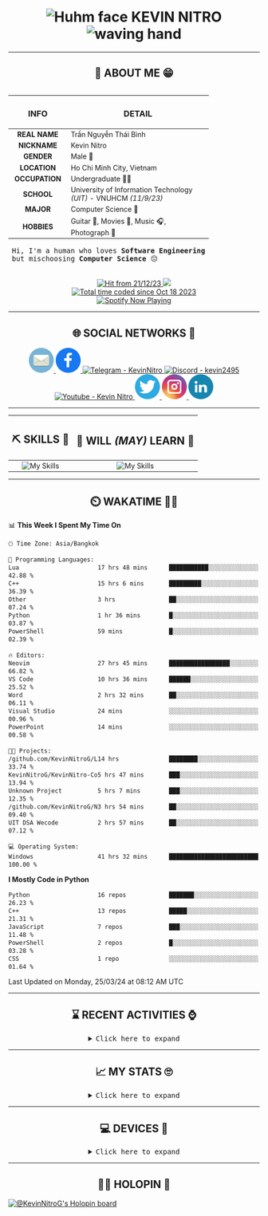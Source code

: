 <h1 align="center">
	<img src="https://i.giphy.com/CaiVJuZGvR8HK.webp" alt="Huhm face" width="25px" height="25px">
	KEVIN NITRO
	<img src="https://media.tenor.com/SNL9_xhZl9oAAAAi/waving-hand-joypixels.gif" alt="waving hand" width="30px" height="30px">
</h1>

<hr>

<!-- ABOUT ME SECTION -->

<h2 align="center"> 💬 ABOUT ME 😁</h2>

<table align="left">
	<thead>
		<tr>
			<th align="center"><h3><strong>INFO</strong></h3></th>
			<th align="center"><h3><strong>DETAIL</strong></h3></th>
		</tr>
	</thead>
	<tbody>
		<tr>
			<td align="center"><strong>REAL NAME</strong></td>
			<td>Trần Nguyễn Thái Bình</td>
		</tr>
		<tr>
			<td align="center"><strong>NICKNAME</strong></td>
			<td>Kevin Nitro</td>
		</tr>
		<tr>
			<td align="center"><strong>GENDER</strong></td>
			<td>Male 👨</td>
		</tr>
		<tr>
			<td align="center"><strong>LOCATION</strong></td>
			<td>Ho Chi Minh City, Vietnam</td>
		</tr>
		<tr>
			<td align="center"><strong>OCCUPATION</strong></td>
			<td>Undergraduate 👨‍🎓</td>
		</tr>
		<tr>
			<td align="center"><strong>SCHOOL</strong></td>
			<td>University of Information Technology<br><em>(UIT)</em> - VNUHCM <em>(11/9/23)</em></td>
		</tr>
		<tr>
			<td align="center"><strong>MAJOR</strong></td>
			<td>Computer Science 🔬</td>
		</tr>
		<tr>
			<td align="center"><strong>HOBBIES</strong></td>
			<td>Guitar 🎸, Movies 🍿, Music 🎧,<br>Photograph 📸</td>
		</tr>
	</tbody>
	<tfoot>
		<tr>
			<td colspan="2">
				<pre>Hi, I'm a human who loves <strong>Software Engineering</strong><br>but mischoosing <strong>Computer Science</strong> 😔</pre>
			</td>
		</tr>
	</tfoot>
</table>

<div align="right">
	<div align="center">
		<a href="https://github.com/KevinNitroG">
			<img src="https://komarev.com/ghpvc/?username=KevinNitroG&color=82A0D8&style=for-the-badge&label=hit" alt="Hit from 21/12/23">
		</a>
		<a href="https://github.com/KevinNitroG">
			<img src="https://img.shields.io/badge/website-ECEE81?style=for-the-badge">
		</a>
		<br>
		<a href="https://wakatime.com/@018b410d-fa7b-44ba-a5de-f025fcbeb499"><img src="https://wakatime.com/badge/user/018b410d-fa7b-44ba-a5de-f025fcbeb499.svg?style=for-the-badge" alt="Total time coded since Oct 18 2023" /></a>
	</div>
	<!-- Spotify Github Profile: https://github.com/kittinan/spotify-github-profile -->
	<div align="center">
		<a align="center" href="https://spotify-github-profile.vercel.app/api/view?uid=31ms2mpwauroluxnjudw7a6u336e&redirect=true">
			<img src="https://spotify-github-profile.vercel.app/api/view?uid=31ms2mpwauroluxnjudw7a6u336e&cover_image=true&theme=default&show_offline=false&background_color=1a1b27&interchange=true&bar_color_cover=true" alt="Spotify Now Playing" width="260px">
		</a>
	</div>
</div>

<hr width="100%">

<!-- SOCIAL NETWORKS SECTION -->

<h2 align="center">🌐 SOCIAL NETWORKS 📩</h2>

<div align="center">
    <a href="mailto:kevinnitro@duck.com" target="_blank">
  		<img src="icons/email.svg" alt="Email - kevinnitro@duck.com" height="50" width="50" />
	</a>
  	<a href="https://www.facebook.com/KevinNitro" target="_blank">
  		<img src="icons/facebook.svg" alt="Facebook - Trần Nguyễn Thái Bình" height="50" width="50" />
	</a>
  	<a href="https://t.me/KevinNitro" target="_blank">
  		<img src="https://cdn-icons-png.flaticon.com/512/1603/1603076.png" alt="Telegram - KevinNitro" height="50" width="50" />
	</a>
	<a href="https://discord.com/users/343579767871897570" target="_blank">
  		<img src="https://uxwing.com/wp-content/themes/uxwing/download/brands-and-social-media/discord-round-color-icon.png" alt="Discord - kevin2495" height="50" width="50" />
	</a>
  	<a href="https://www.youtube.com/c/kevinnitro" target="_blank">
		<img src="https://upload.wikimedia.org/wikipedia/commons/thumb/a/a0/YouTube_social_red_circle_%282017%29.svg/450px-YouTube_social_red_circle_%282017%29.svg.png?20220808215554" alt="Youtube - Kevin Nitro" height="50" width="50" />
	</a>
  	<a href="https://twitter.com/kevinnitrog" target="_blank">
		<img src="icons/twitter.svg" alt="Twitter - kevinnitrog" height="50" width="50" />
	</a>
    <a href="https://instagram.com/KevinNitroG" target="_blank">
        <img src="icons/instagram.svg" alt="Instagram - KevinNitroG" height="50" width="50" />
	</a>
	    <a href="https://www.linkedin.com/in/KevinNitro/" target="_blank">
        <img src="icons/linkedin.svg" alt="Linkedin - Nguyen Thai Binh Tran (KevinNitro)" height="50" width="50" />
	</a>
</div>

<hr>

<!-- SKILLS AND WILL (MAY) LEARN SECTION -->

<!-- Skillicons: https://github.com/tandpfun/skill-icons -->

<center>
	<table align="center">
		<thead>
			<tr>
				<th align="center"><h2>⛏️ SKILLS 🔨</h2></th>
				<th align="center"><h2>📑 WILL <em>(MAY)</em> LEARN 🧾</h2></th>
			</tr>
		</thead>
		<tbody>
			<tr>
				<td align="center" style="vertical-align: top;">
					<img src="https://skillicons.dev/icons?i=linux,ps,pr,visualstudio,vscode,regex,cpp,py,md,bash,git,github,gitlab,githubactions,workers&theme=dark&perline=4" alt="My Skills" height="205px"/>
				</td>
				<td align="center" style="vertical-align: top;">
					<img src="https://skillicons.dev/icons?i=html,css,bootstrap,js,selenium,docker,cloudflare,mongodb,redis,vercel,netlify,replit,aws,raspberrypi,devto,linkedin&theme=dark&perline=5" alt="My Skills" height="205px"/>
				</td>
			</tr>
		</tbody>
	</table>
</center>

<hr>

<!-- WAKATIME SECTION -->

<h2 align="center">⏲️ WAKATIME 🧑‍💻</h2>

<!-- WakaTime SVG: https://github.com/avinal/Profile-Readme-WakaTime -->

<!--
<div width="80%" align="center">
	<img src="https://github.com/KevinNitroG/KevinNitroG/blob/wakatime/images/stat.svg"
		alt="KevinNitroG WakaTime Activity"
	/>
</div>
-->

<!-- WakaTime Code: https://github.com/athul/waka-readme -->
<!-- WakaTime Readme Stats: https://github.com/anmol098/waka-readme-stats -->

<!--START_SECTION:waka-->
📊 **This Week I Spent My Time On** 

```text
🕑︎ Time Zone: Asia/Bangkok

💬 Programming Languages: 
Lua                      17 hrs 48 mins      ███████████░░░░░░░░░░░░░░   42.88 % 
C++                      15 hrs 6 mins       █████████░░░░░░░░░░░░░░░░   36.39 % 
Other                    3 hrs               ██░░░░░░░░░░░░░░░░░░░░░░░   07.24 % 
Python                   1 hr 36 mins        █░░░░░░░░░░░░░░░░░░░░░░░░   03.87 % 
PowerShell               59 mins             █░░░░░░░░░░░░░░░░░░░░░░░░   02.39 % 

🔥 Editors: 
Neovim                   27 hrs 45 mins      █████████████████░░░░░░░░   66.82 % 
VS Code                  10 hrs 36 mins      ██████░░░░░░░░░░░░░░░░░░░   25.52 % 
Word                     2 hrs 32 mins       ██░░░░░░░░░░░░░░░░░░░░░░░   06.11 % 
Visual Studio            24 mins             ░░░░░░░░░░░░░░░░░░░░░░░░░   00.96 % 
PowerPoint               14 mins             ░░░░░░░░░░░░░░░░░░░░░░░░░   00.58 % 

🐱‍💻 Projects: 
/github.com/KevinNitroG/L14 hrs              ████████░░░░░░░░░░░░░░░░░   33.74 % 
KevinNitroG/KevinNitro-Co5 hrs 47 mins       ███░░░░░░░░░░░░░░░░░░░░░░   13.94 % 
Unknown Project          5 hrs 7 mins        ███░░░░░░░░░░░░░░░░░░░░░░   12.35 % 
/github.com/KevinNitroG/N3 hrs 54 mins       ██░░░░░░░░░░░░░░░░░░░░░░░   09.40 % 
UIT DSA Wecode           2 hrs 57 mins       ██░░░░░░░░░░░░░░░░░░░░░░░   07.12 % 

💻 Operating System: 
Windows                  41 hrs 32 mins      █████████████████████████   100.00 % 
```

**I Mostly Code in Python** 

```text
Python                   16 repos            ███████░░░░░░░░░░░░░░░░░░   26.23 % 
C++                      13 repos            █████░░░░░░░░░░░░░░░░░░░░   21.31 % 
JavaScript               7 repos             ███░░░░░░░░░░░░░░░░░░░░░░   11.48 % 
PowerShell               2 repos             █░░░░░░░░░░░░░░░░░░░░░░░░   03.28 % 
CSS                      1 repo              ░░░░░░░░░░░░░░░░░░░░░░░░░   01.64 % 
```




 Last Updated on Monday, 25/03/24 at 08:12 AM UTC
<!--END_SECTION:waka-->

<hr>

<!-- RECENT ACTIVITIES SECTION -->

<h2 align="center">⌛ RECENT ACTIVITIES ⌚</h2>

<details>
	<summary align="center">
		<kbd>Click here to expand</kbd>
	</summary>

<!-- Recent activities (jamesgeorge007): https://github.com/jamesgeorge007/github-activity-readme -->

<!--START_SECTION:activity-->

<!--END_SECTION:activity-->

<!-- Recent activities (Readme-Workflows): https://github.com/Readme-Workflows/recent-activity/ -->

<!--RECENT_ACTIVITY:start-->
1. ⭐ Starred [stitionai/devika](https://github.com/stitionai/devika)<br>
2. ⭐ Starred [seevik2580/tor-ip-changer](https://github.com/seevik2580/tor-ip-changer)<br>
3. ⭐ Starred [curlconverter/curlconverter](https://github.com/curlconverter/curlconverter)<br>
4. ⬆️ Pushed 1 commit(s) to [KevinNitroG/KevinNitro-Windows-Dotfiles](https://github.com/KevinNitroG/KevinNitro-Windows-Dotfiles)<br>
5. ⬆️ Pushed 1 commit(s) to [KevinNitroG/LazyVim-Starter](https://github.com/KevinNitroG/LazyVim-Starter)<br>
6. ⬆️ Pushed 1 commit(s) to [KevinNitroG/DSA-Practicing](https://github.com/KevinNitroG/DSA-Practicing)<br>
7. ⬆️ Pushed 1 commit(s) to [KevinNitroG/LazyVim-Starter](https://github.com/KevinNitroG/LazyVim-Starter)<br>
8. ⭐ Starred [rockerBOO/awesome-neovim](https://github.com/rockerBOO/awesome-neovim)<br>
9. ⬆️ Pushed 1 commit(s) to [KevinNitroG/KevinNitro-Windows-Dotfiles](https://github.com/KevinNitroG/KevinNitro-Windows-Dotfiles)<br>
10. ⬆️ Pushed 1 commit(s) to [KevinNitroG/LazyVim-Starter](https://github.com/KevinNitroG/LazyVim-Starter)<br>
<!--RECENT_ACTIVITY:end-->

<!--RECENT_ACTIVITY:last_update-->
Last Updated on Tuesday, 26/3/24 3:03 AM
<!--RECENT_ACTIVITY:last_update_end-->

</details>

<hr>

<!-- MY STATS SECTION -->

<h2 align="center">📈 MY STATS 🙄</h2>

<details>
    <summary align="center">
    	<kbd>Click here to expand</kbd>
    </summary>
    <div align="center">
    	<!-- Anuraghazra Github Readme Stats: https://github.com/anuraghazra/github-readme-stats -->
    	<img src="https://github-readme-stats.vercel.app/api?username=KevinNitroG&show_icons=true&theme=tokyonight&card_width=570&layout=compact" alt="KevinNitroG's GitHub stats">
    	<br>
    	<!-- Streak: https://git.io/streak-stats -->
    	<img src="https://streak-stats.demolab.com?user=KevinNitroG&theme=tokyonight&date_format=j%2Fn%5B%2FY%5D&card_width=570" alt="KevinNitroG's GitHub Streak">
    	<br>
    	<!-- Top Langs: https://github.com/anuraghazra/github-readme-stats -->
    	<img src="https://github-readme-stats.vercel.app/api/top-langs/?username=KevinNitroG&langs_count=10&theme=tokyonight&card_width=570&layout=compact" alt="KevinNitroG's Top Langs">
    	<br>
    	<!-- WakaTime: https://github.com/anuraghazra/github-readme-stats -->
    	<img src="https://github-readme-stats.vercel.app/api/wakatime?username=KevinNitro&theme=tokyonight&card_width=570&layout=compact&langs_count=10&custom_title=KevinNitroG%27s%20WakaTime%20in%20last%20year" alt="KevinNitroG's WakaTime in last year" width="570px">
    	<br>
    	<!-- Activity Graph: https://github.com/Ashutosh00710/github-readme-activity-graph -->
    	<img src="https://github-readme-activity-graph.vercel.app/graph?username=KevinNitroG&theme=tokyo-night&radius=12&hide_border=false&area=true" alt="KevinNitroG's Activity Graph" width="570px">
    	<br>
    	<!-- Github Trophies: https://github.com/ryo-ma/github-profile-trophy -->
    	<img src="https://github-profile-trophy.vercel.app/?username=KevinNitroG&column=5&theme=tokyonight&no-bg=false" alt="KevinNitro's Trophies" width="570px">
    	<!-- <br> -->
    	<!-- Spotify Recently Played: https://github.com/JeffreyCA/spotify-recently-played-readme -->
    	<!-- <img src="https://spotify-recently-played-readme.vercel.app/api?user=31ms2mpwauroluxnjudw7a6u336e&count=5&width=570" alt="Spotify Recently Played" width="570px"> -->
    </div>
</details>

<hr>

<!-- DEVICES SECTION -->

<h2 align="center">💻 DEVICES 📱</h2>

<details>
    <summary align="center">
    	<kbd>Click here to expand</kbd>
    </summary>
    <center>
        <table align="center">
        	<thead>
        		<tr>
        			<th align="center"><h3><strong>NAME</strong></h3></th>
        			<th align="center"><h3><strong>MODEL</strong></h3></th>
        			<th align="center"><h3><strong>OS</strong></h3></th>
        		</tr>
        	</thead>
        	<tbody>
        		<tr>
        			<td align="center" rowspan="2"><strong>LAPTOP</strong></td>
        			<td rowspan="2"><a href="https://www.nguyenkim.com/laptop-dell-vostro-5410-v4i5214w1.html">Dell Vostro 5410<em>(V4I5214W1)</em></a></td>
        			<td>Windows 11 Home 🪟</td>
    			</tr>
    			<tr>
    				<td>Ubuntu 🐧</td>
        		</tr>
        		<tr>
        			<td align="center"><strong>PHONE</strong></td>
        			<td><a href="https://www.gsmarena.com/xiaomi_redmi_k30_5g-9979.php">Xiaomi Redmi K30 5G</a></td>
        			<td>Android 12 <em>(MIUI CN 13)</em><br><em>(rooted with Magisk Delta)</em></td>
        	</tbody>
        </table>
    </center>
</details>

<hr>

<!-- ACCESSORIES SECTION -->
<!--
<center>
<h2 align="center">🎧 ACCESSORIES 🛞</h2>
    <table align="center">
    	<thead>
    		<tr>
    			<th align="center"><h3><strong>NAME</strong></h3></th>
    			<th align="center"><h3><strong>DETAIL</strong></h3></th>
        	</tr>
        </thead>
    	<tbody>
    		<tr>
    			<td align="center"><strong>EARPHONE</strong></td>
    			<td>Airpods Pro <em>(Gen 2)</em></td>
    		</tr>
            <tr>
    			<td align="center" rowspan="1"><strong>DRIVE</strong></td>
    			<td>
    				<a href="https://www.hdsentinel.com/storageinfo_details.php?lang=en&model=HITACHI%20HTS541075A9E680">HITACHI HTS541075A9E680</a> <em>(750GB HDD)</em> <em>(Anhdv Boot & Data)</em>
				</td>
			<!-- </tr>
				<td>
					<a href="https://www.amazon.com/Hagibis-Enclosure-Aluminum-External-Solid-State/dp/B0CLTN8PLM">Hagibis 2230 M.2 NVMe SSD</a> <em>(2TB SSD)</em> <em>(Linux + Data)</em>
    			</td>
    		</tr>
    	</tbody>
    </table>
</center> -->

<!-- <hr> -->

<!-- PEACE THANKS -->

<!-- <h2 align="center">😶‍🌫️ GLAD THAT THERE ARE PEOPLE HERE 😇</h2>

<div align="center">
	<img src="https://i.giphy.com/E549VaHiMjknS.webp" alt="Sleeping Totoro" width="400">
</div> -->

<!-- HOLOPIN SECTION -->

<h2 align="center">😶‍🌫️ HOLOPIN 🦖</h2>

<a href="https://holopin.io/@kevinnitrog">
  <img src="https://holopin.me/kevinnitrog" alt="@KevinNitroG's Holopin board" />
</a>
